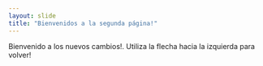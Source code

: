```yaml
---
layout: slide
title: "Bienvenidos a la segunda página!"
---
```

Bienvenido a los nuevos cambios!.
Utiliza la flecha hacia la izquierda para volver!

